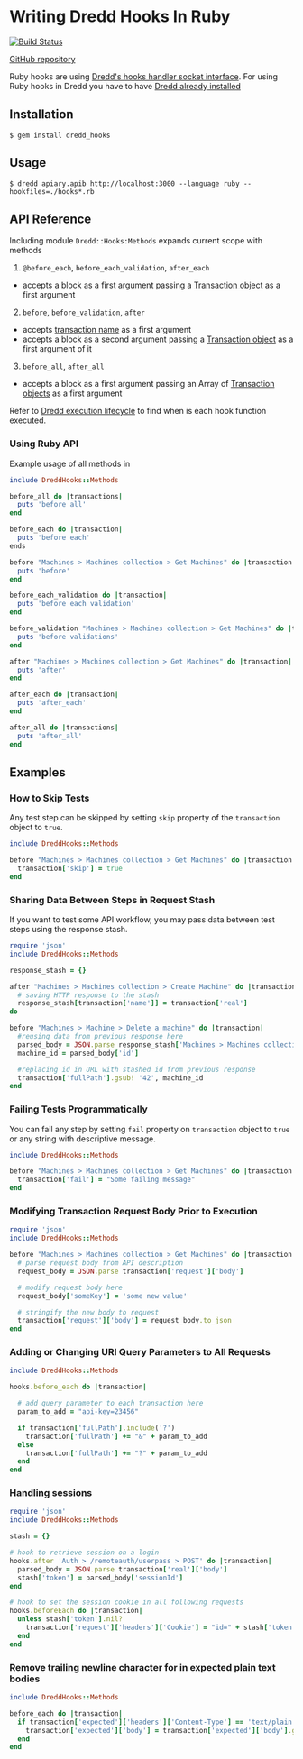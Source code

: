 # Writing Dredd Hooks In Ruby

[![Build Status](https://travis-ci.org/apiaryio/dredd-hooks-ruby.svg?branch=master)](https://travis-ci.org/apiaryio/dredd-hooks-ruby)

[GitHub repository](https://github.com/apiaryio/dredd-hooks-ruby)

Ruby hooks are using [Dredd's hooks handler socket interface](hooks-new-language.md). For using Ruby hooks in Dredd you have to have [Dredd already installed](quickstart.md)

## Installation

```
$ gem install dredd_hooks
```

## Usage

```
$ dredd apiary.apib http://localhost:3000 --language ruby --hookfiles=./hooks*.rb
```

## API Reference

Including module `Dredd::Hooks:Methods` expands current scope with methods

1. `@before_each`, `before_each_validation`, `after_each`
  - accepts a block as a first argument passing a [Transaction object](hooks.md#transaction-object-structure) as a first argument

2. `before`, `before_validation`, `after`
  - accepts [transaction name](hooks.md#getting-transaction-names) as a first argument
  - accepts a block as a second argument passing a [Transaction object](hooks.md#transaction-object-structure) as a first argument of it

3. `before_all`, `after_all`
  - accepts a block as a first argument passing an Array of [Transaction objects](hooks.md#transaction-object-structure) as a first argument


Refer to [Dredd execution lifecycle](how-it-works.md#execution-life-cycle) to find when is each hook function executed.

### Using Ruby API

Example usage of all methods in

```ruby
include DreddHooks::Methods

before_all do |transactions|
  puts 'before all'
end

before_each do |transaction|
  puts 'before each'
ends

before "Machines > Machines collection > Get Machines" do |transaction|
  puts 'before'
end

before_each_validation do |transaction|
  puts 'before each validation'
end

before_validation "Machines > Machines collection > Get Machines" do |transaction|
  puts 'before validations'
end

after "Machines > Machines collection > Get Machines" do |transaction|
  puts 'after'
end

after_each do |transaction|
  puts 'after_each'
end

after_all do |transactions|
  puts 'after_all'
end
```

## Examples

### How to Skip Tests

Any test step can be skipped by setting `skip` property of the `transaction` object to `true`.

```ruby
include DreddHooks::Methods

before "Machines > Machines collection > Get Machines" do |transaction|
  transaction['skip'] = true
end
```

### Sharing Data Between Steps in Request Stash

If you want to test some API workflow, you may pass data between test steps using the response stash.

```ruby
require 'json'
include DreddHooks::Methods

response_stash = {}

after "Machines > Machines collection > Create Machine" do |transaction|
  # saving HTTP response to the stash
  response_stash[transaction['name']] = transaction['real']
do

before "Machines > Machine > Delete a machine" do |transaction|
  #reusing data from previous response here
  parsed_body = JSON.parse response_stash['Machines > Machines collection > Create Machine']
  machine_id = parsed_body['id']

  #replacing id in URL with stashed id from previous response
  transaction['fullPath'].gsub! '42', machine_id
end
```

### Failing Tests Programmatically

You can fail any step by setting `fail` property on `transaction` object to `true` or any string with descriptive message.

```ruby
include DreddHooks::Methods

before "Machines > Machines collection > Get Machines" do |transaction|
  transaction['fail'] = "Some failing message"
end
```

### Modifying Transaction Request Body Prior to Execution

```ruby
require 'json'
include DreddHooks::Methods

before "Machines > Machines collection > Get Machines" do |transaction|
  # parse request body from API description
  request_body = JSON.parse transaction['request']['body']

  # modify request body here
  request_body['someKey'] = 'some new value'

  # stringify the new body to request
  transaction['request']['body'] = request_body.to_json
end
```

### Adding or Changing URI Query Parameters to All Requests

```ruby
include DreddHooks::Methods

hooks.before_each do |transaction|

  # add query parameter to each transaction here
  param_to_add = "api-key=23456"

  if transaction['fullPath'].include('?')
    transaction['fullPath'] += "&" + param_to_add
  else
    transaction['fullPath'] += "?" + param_to_add
  end
end
```

### Handling sessions

```ruby
require 'json'
include DreddHooks::Methods

stash = {}

# hook to retrieve session on a login
hooks.after 'Auth > /remoteauth/userpass > POST' do |transaction|
  parsed_body = JSON.parse transaction['real']['body']
  stash['token'] = parsed_body['sessionId']
end

# hook to set the session cookie in all following requests
hooks.beforeEach do |transaction|
  unless stash['token'].nil?
    transaction['request']['headers']['Cookie'] = "id=" + stash['token']
  end
end
```


### Remove trailing newline character for in expected plain text bodies

```ruby
include DreddHooks::Methods

before_each do |transaction|
  if transaction['expected']['headers']['Content-Type'] == 'text/plain'
    transaction['expected']['body'] = transaction['expected']['body'].gsub(/^\s+|\s+$/g, "")
  end
end
```
